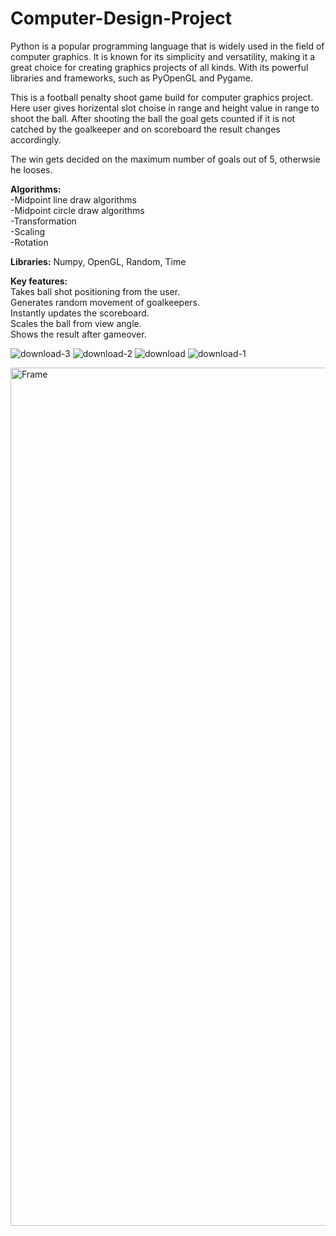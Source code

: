 # Computer-Design-Project
Python is a popular programming language that is widely used in the field of computer graphics. It is known for its simplicity and versatility, making it a great choice for creating graphics projects of all kinds. With its powerful libraries and frameworks, such as PyOpenGL and Pygame.

This is a football penalty shoot game build for computer graphics project. Here user gives horizental slot choise in range and height value in range to shoot the ball. After shooting the ball the goal gets counted if it is not catched by the goalkeeper and on scoreboard the result changes accordingly.

The win gets decided on the maximum number of goals out of 5, otherwsie he looses.

<b>Algorithms:</b><br>
-Midpoint line draw algorithms<br>
-Midpoint circle draw algorithms<br>
-Transformation<br>
-Scaling<br>
-Rotation<br>



<b>Libraries:</b> Numpy, OpenGL, Random, Time



<b>Key features:</b><br>
Takes ball shot positioning from the user.<br>
Generates random movement of goalkeepers.<br>
Instantly updates the scoreboard.<br>
Scales the ball from view angle.<br>
Shows the result after gameover.


![download-3](https://user-images.githubusercontent.com/68827324/210651225-499062b0-5db4-4fa1-a97f-4c19c97a8b82.png)
![download-2](https://user-images.githubusercontent.com/68827324/210651236-400b53be-f1bc-473b-a937-37e010c1449a.png)
![download](https://user-images.githubusercontent.com/68827324/210651213-7fdf3edc-1b42-4014-ba2c-7077b1f05291.png)
![download-1](https://user-images.githubusercontent.com/68827324/210651228-4f51e275-5091-4986-bd4d-1bdcbf728abc.png)


<img width="1373" alt="Frame" src="https://user-images.githubusercontent.com/68827324/210651231-8f0b60a8-f026-40a3-bc82-81d75096de74.png">


